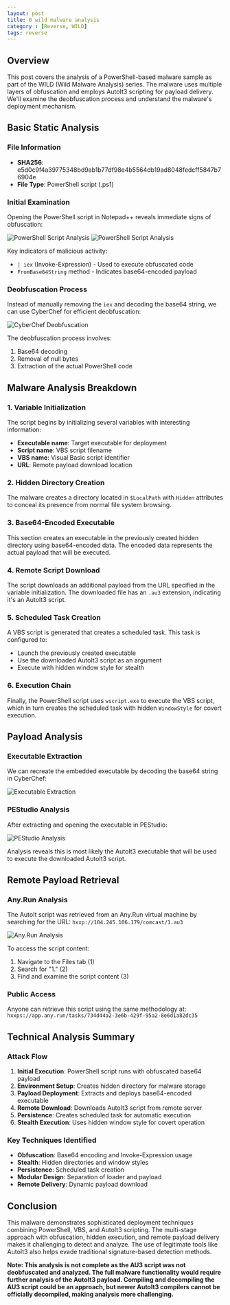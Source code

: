```yaml
---
layout: post
title: 0 wild malware analysis
category : [Reverse, WILD]
tags: reverse
---
```


## Overview

This post covers the analysis of a PowerShell-based malware sample as part of the WILD (Wild Malware Analysis) series. The malware uses multiple layers of obfuscation and employs AutoIt3 scripting for payload delivery. We'll examine the deobfuscation process and understand the malware's deployment mechanism.

## Basic Static Analysis

### File Information
- **SHA256**: e5d0c9f4a39775348bd9ab1b77df98e4b5564db19ad8048fedcff5847b76904e
- **File Type**: PowerShell script (.ps1)

### Initial Examination

Opening the PowerShell script in Notepad++ reveals immediate signs of obfuscation:

![PowerShell Script Analysis](/assets/images/ps1-01/notepad1.png)
![PowerShell Script Analysis](/assets/images/ps1-01/notepad2.png)

Key indicators of malicious activity:
- `| iex` (Invoke-Expression) - Used to execute obfuscated code
- `FromBase64String` method - Indicates base64-encoded payload

### Deobfuscation Process

Instead of manually removing the `iex` and decoding the base64 string, we can use CyberChef for efficient deobfuscation:

![CyberChef Deobfuscation](/assets/images/ps1-01/cyberchef1.png)

The deobfuscation process involves:
1. Base64 decoding
2. Removal of null bytes
3. Extraction of the actual PowerShell code

## Malware Analysis Breakdown

### 1. Variable Initialization

The script begins by initializing several variables with interesting information:
- **Executable name**: Target executable for deployment
- **Script name**: VBS script filename
- **VBS name**: Visual Basic script identifier
- **URL**: Remote payload download location

### 2. Hidden Directory Creation

The malware creates a directory located in `$LocalPath` with `Hidden` attributes to conceal its presence from normal file system browsing.

### 3. Base64-Encoded Executable

This section creates an executable in the previously created hidden directory using base64-encoded data. The encoded data represents the actual payload that will be executed.

### 4. Remote Script Download

The script downloads an additional payload from the URL specified in the variable initialization. The downloaded file has an `.au3` extension, indicating it's an AutoIt3 script.

### 5. Scheduled Task Creation

A VBS script is generated that creates a scheduled task. This task is configured to:
- Launch the previously created executable
- Use the downloaded AutoIt3 script as an argument
- Execute with hidden window style for stealth

### 6. Execution Chain

Finally, the PowerShell script uses `wscript.exe` to execute the VBS script, which in turn creates the scheduled task with hidden `WindowStyle` for covert execution.

## Payload Analysis

### Executable Extraction

We can recreate the embedded executable by decoding the base64 string in CyberChef:

![Executable Extraction](/assets/images/ps1-01/cyberchef2.png)

### PEStudio Analysis

After extracting and opening the executable in PEStudio:

![PEStudio Analysis](/assets/images/ps1-01/pestudio1.png)

Analysis reveals this is most likely the AutoIt3 executable that will be used to execute the downloaded AutoIt3 script.

## Remote Payload Retrieval

### Any.Run Analysis

The AutoIt script was retrieved from an Any.Run virtual machine by searching for the URL: `hxxp://104.245.106.179/comcast/1.au3`

![Any.Run Analysis](/assets/images/ps1-01/anyrun1.png)

To access the script content:
1. Navigate to the Files tab (1)
2. Search for "1." (2)
3. Find and examine the script content (3)

### Public Access

Anyone can retrieve this script using the same methodology at:
`hxxps://app.any.run/tasks/734d44a2-3e6b-429f-95a2-8e6d1a82dc35`

## Technical Analysis Summary

### Attack Flow

1. **Initial Execution**: PowerShell script runs with obfuscated base64 payload
2. **Environment Setup**: Creates hidden directory for malware storage
3. **Payload Deployment**: Extracts and deploys base64-encoded executable
4. **Remote Download**: Downloads AutoIt3 script from remote server
5. **Persistence**: Creates scheduled task for automatic execution
6. **Stealth Execution**: Uses hidden window style for covert operation

### Key Techniques Identified

- **Obfuscation**: Base64 encoding and Invoke-Expression usage
- **Stealth**: Hidden directories and window styles
- **Persistence**: Scheduled task creation
- **Modular Design**: Separation of loader and payload
- **Remote Delivery**: Dynamic payload download

## Conclusion

This malware demonstrates sophisticated deployment techniques combining PowerShell, VBS, and AutoIt3 scripting. The multi-stage approach with obfuscation, hidden execution, and remote payload delivery makes it challenging to detect and analyze. The use of legitimate tools like AutoIt3 also helps evade traditional signature-based detection methods.

**Note: This analysis is not complete as the AU3 script was not deobfuscated and analyzed. The full malware functionality would require further analysis of the AutoIt3 payload. Compiling and decompiling the AU3 script could be an approach, but newer AutoIt3 compilers cannot be officially decompiled, making analysis more challenging.**